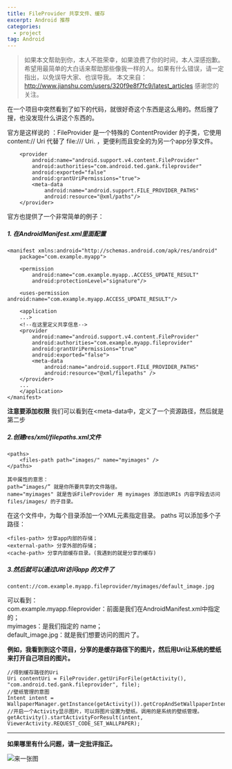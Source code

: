 ```yaml
---
title: FileProvider 共享文件、缓存
excerpt: Android 推荐 
categories:
  - project
tag: Android  
---
```


> 如果本文帮助到你，本人不胜荣幸，如果浪费了你的时间，本人深感抱歉。
希望用最简单的大白话来帮助那些像我一样的人。如果有什么错误，请一定指出，以免误导大家、也误导我。
本文来自：http://www.jianshu.com/users/320f9e8f7fc9/latest_articles
感谢您的关注。

在一个项目中突然看到了如下的代码，就很好奇这个东西是这么用的。然后搜了搜，也没发现什么讲这个东西的。

官方是这样说的 ：FileProvider 是一个特殊的 ContentProvider 的子类，它使用 content:// Uri 代替了 file:/// Uri. ，更便利而且安全的为另一个app分享文件。

        <provider
            android:name="android.support.v4.content.FileProvider"
            android:authorities="com.android.ted.gank.fileprovider"
            android:exported="false"
            android:grantUriPermissions="true">
            <meta-data
                android:name="android.support.FILE_PROVIDER_PATHS"
                android:resource="@xml/paths"/>
        </provider>

官方也提供了一个非常简单的例子：

##### 1. 在AndroidManifest.xml里面配置

	<manifest xmlns:android="http://schemas.android.com/apk/res/android"
	    package="com.example.myapp">

	    <permission
		    android:name="com.example.myapp..ACCESS_UPDATE_RESULT"
	    	android:protectionLevel="signature"/>

	    <uses-permission android:name="com.example.myapp.ACCESS_UPDATE_RESULT"/>

	    <application
	    ...>
        <!--在这里定义共享信息-->
	    <provider
	    	android:name="android.support.v4.content.FileProvider"
	    	android:authorities="com.example.myapp.fileprovider"
	    	android:grantUriPermissions="true"
	    	android:exported="false">
	      	<meta-data
	          	android:name="android.support.FILE_PROVIDER_PATHS"
	          	android:resource="@xml/filepaths" />
	    </provider>
	    ...
	    </application>
	</manifest>


**注意要添加权限**
我们可以看到在<meta-data中，定义了一个资源路径，然后就是第二步

##### 2.创建res/xml/filepaths.xml文件

	<paths>
	    <files-path path="images/" name="myimages" />
	</paths>
	
	其中属性的意思：
    path=“images/” 就是你所要共享的文件路径。
    name="myimages" 就是告诉FileProvider 用 myimages 添加进URIs 内容字段去访问 files/images/ 的子目录。

在这个文件中，为每个目录添加一个XML元素指定目录。
paths 可以添加多个子路径：

    <files-path> 分享app内部的存储；
    <external-path> 分享外部的存储；
    <cache-path> 分享内部缓存目录。(我遇到的就是分享的缓存)


##### 3.然后就可以通过URI访问app 的文件了
    content://com.example.myapp.fileprovider/myimages/default_image.jpg

可以看到：<br />
com.example.myapp.fileprovider：前面是我们在AndroidManifest.xml中指定的；<br />
myimages：是我们指定的 name；<br />
default_image.jpg：就是我们想要访问的图片了。

**例如，我看到到这个项目，分享的是缓存路径下的图片，然后用Uri让系统的壁纸来打开自己项目的图片。**

    //得到缓存路径的Uri
    Uri contentUri = FileProvider.getUriForFile(getActivity(), "com.android.ted.gank.fileprovider", file);
    //壁纸管理的意图
    Intent intent = WallpaperManager.getInstance(getActivity()).getCropAndSetWallpaperIntent(contentUri);
    //开启一个Activity显示图片，可以将图片设置为壁纸。调用的是系统的壁纸管理。
    getActivity().startActivityForResult(intent, ViewerActivity.REQUEST_CODE_SET_WALLPAPER);

<hr />

**如果哪里有什么问题，请一定批评指正。**

![来一张图](http://upload-images.jianshu.io/upload_images/1689895-9d5dbea88a5f6728.png?imageMogr2/auto-orient/strip%7CimageView2/2/w/1240)